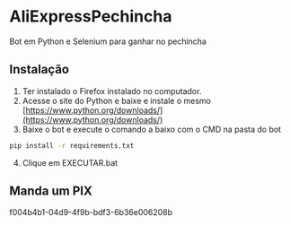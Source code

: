 # AliExpressPechincha
Bot em Python e Selenium para ganhar no pechincha

## Instalação 

1. Ter instalado o Firefox instalado no computador.
2. Acesse o site do Python e baixe e instale o mesmo [https://www.python.org/downloads/](https://www.python.org/downloads/)
3. Baixe o bot e execute o comando a baixo com o CMD na pasta do bot
  ```sh
  pip install -r requirements.txt
  ```
4. Clique em EXECUTAR.bat

## Manda um PIX
f004b4b1-04d9-4f9b-bdf3-6b36e006208b
